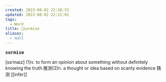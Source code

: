 ```yaml
---
created: 2023-08-02 22:10:53
updated: 2023-08-02 22:11:01
tags:
  - Word
title: 📖surmise
aliases:
  - null
---
```


<pre><strong>surmise</strong></pre>
[səˈmaɪz]
(1)v. to form an opinion about something without definitely knowing the truth 推测(2)n. a thought or idea based on scanty evidence 猜测
[[infer]]
